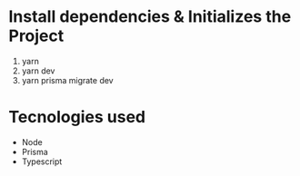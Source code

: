 # Install dependencies & Initializes the Project #

1. yarn
2. yarn  dev
3. yarn prisma migrate dev

# Tecnologies used #

- Node
- Prisma
- Typescript